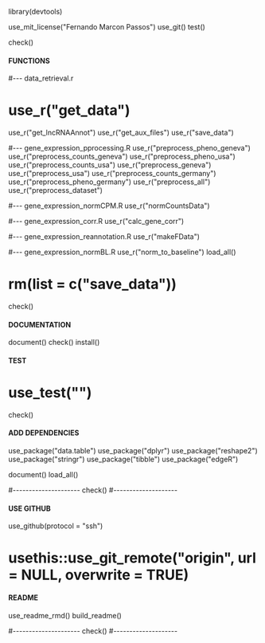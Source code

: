 library(devtools)

use_mit_license("Fernando Marcon Passos")
use_git()
test()

check()

#### FUNCTIONS ####
#--- data_retrieval.r
# use_r("get_data")
use_r("get_lncRNAAnnot")
use_r("get_aux_files")
use_r("save_data")

#--- gene_expression_pprocessing.R
use_r("preprocess_pheno_geneva")
use_r("preprocess_counts_geneva")
use_r("preprocess_pheno_usa")
use_r("preprocess_counts_usa")
use_r("preprocess_geneva")
use_r("preprocess_usa")
use_r("preprocess_counts_germany")
use_r("preprocess_pheno_germany")
use_r("preprocess_all")
use_r("preprocess_dataset")

#--- gene_expression_normCPM.R
use_r("normCountsData")


#--- gene_expression_corr.R
use_r("calc_gene_corr")


#--- gene_expression_reannotation.R
use_r("makeFData")

#--- gene_expression_normBL.R
use_r("norm_to_baseline")
load_all()
# rm(list = c("save_data"))
check()

#### DOCUMENTATION
document()
check()
install()

#### TEST
# use_test("")

check()


#### ADD DEPENDENCIES
use_package("data.table")
use_package("dplyr")
use_package("reshape2")
use_package("stringr")
use_package("tibble")
use_package("edgeR")

document()
load_all()

#---------------------
check()
#--------------------

#### USE GITHUB
use_github(protocol = "ssh")
# usethis::use_git_remote("origin", url = NULL, overwrite = TRUE)

#### README
use_readme_rmd()
build_readme()

#---------------------
check()
#--------------------
